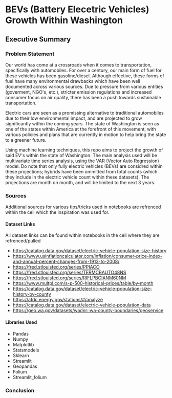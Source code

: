 # BEVs (Battery Elecetric Vehicles) Growth Within Washington

## Executive Summary
### Problem Statement
Our world has come at a crossroads when it comes to transportation, specifically with automobiles. For over a century, our main form of fuel for these vehicles has been gasoline/diesel. Although effective, these forms of fuel have many environmental drawbacks which have been well documented across various sources. Due to pressure from various entities (goverment, NGO's, etc.), stricter emission regulations and increased consumer focus on air quality, there has been a push towards sustainable transportation. 

Electric cars are seen as a promissing alternative to traditional automobiles due to their low environmental impact, and are projected to grow significantly within the coming years. The state of Washington is seen as one of the states within America at the forefront of this movement, with various policies and plans that are currently in motion to help bring the state to a greener future.

Using machine learning techniques, this repo aims to project the growth of said EV's within the state of Washington. The main analysis used will be multivariate time series analysis, using the VAR (Vector Auto Regression) model. Do note that only fully electric vehicles (BEVs) are considred within these projections; hybrids have been ommitted from total counts (which they include in the electric vehicle count within these datasets). The projections are month on month, and will be limited to the next 3 years. 


### Sources
Additional sources for various tips/tricks used in notebooks are refrenced within the cell which the inspiration was used for.
#### Dataset Links
All dataset links can be found within notebooks in the cell where they are refrenced/pulled
- https://catalog.data.gov/dataset/electric-vehicle-population-size-history
- https://www.usinflationcalculator.com/inflation/consumer-price-index-and-annual-percent-changes-from-1913-to-2008/
- https://fred.stlouisfed.org/series/PPIACO
- https://fred.stlouisfed.org/series/TERMCBAUTO48NS
- https://fred.stlouisfed.org/series/RIFLPBCIANM60NM
- https://www.multpl.com/s-p-500-historical-prices/table/by-month
- https://catalog.data.gov/dataset/electric-vehicle-population-size-history-by-county
- https://afdc.energy.gov/stations/#/analyze
- https://catalog.data.gov/dataset/electric-vehicle-population-data
- https://geo.wa.gov/datasets/wadnr::wa-county-boundaries/geoservice

#### Libraries Used
- Pandas
- Numpy
- Matplotlib
- Statsmodels
- Sklearn
- Streamlit
- Geopandas
- Folium
- Streamlit_folium

### Conclusion
